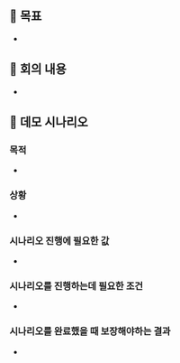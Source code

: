 ## 🎯 목표

- 

## 📝 회의 내용

- 

## 📃 데모 시나리오 

### 목적

- 

### 상황

- 

### 시나리오 진행에 필요한 값 

- 

### 시나리오를 진행하는데 필요한 조건

- 

### 시나리오를 완료했을 때 보장해야하는 결과 

- 
